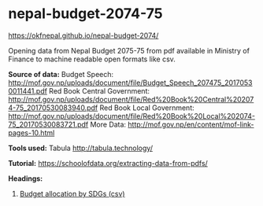 # nepal-budget-2074-75
https://okfnepal.github.io/nepal-budget-2074/

Opening data from Nepal Budget 2075-75 from pdf available in Ministry of Finance to machine readable open formats like csv. 

__Source of data:__ 
Budget Speech: http://mof.gov.np/uploads/document/file/Budget_Speech_207475_20170530011441.pdf
Red Book Central Government: http://mof.gov.np/uploads/document/file/Red%20Book%20Central%202074-75_20170530083940.pdf
Red Book Local Government: http://mof.gov.np/uploads/document/file/Red%20Book%20Local%202074-75_20170530083721.pdf
More Data: http://mof.gov.np/en/content/mof-link-pages-10.html

__Tools used:__ Tabula http://tabula.technology/

__Tutorial:__ https://schoolofdata.org/extracting-data-from-pdfs/

__Headings:__

1. <a href = https://github.com/okfnepal/nepal-budget-2074/blob/master/Budget%20Allocation%20by%20SDGs.csv>Budget allocation by SDGs (csv)</a>


